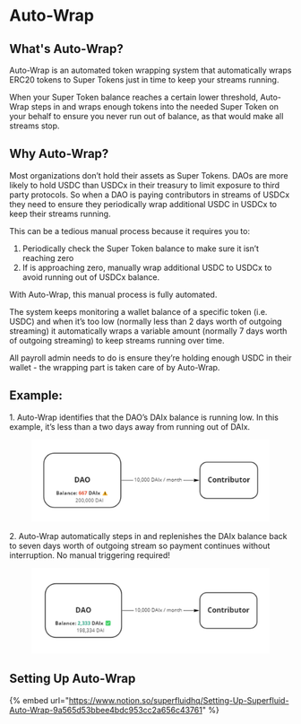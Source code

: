 # Auto-Wrap

## **What's Auto-Wrap?**

Auto-Wrap is an automated token wrapping system that automatically wraps ERC20 tokens to Super Tokens just in time to keep your streams running.

When your Super Token balance reaches a certain lower threshold, Auto-Wrap steps in and wraps enough tokens into the needed Super Token on your behalf to ensure you never run out of balance, as that would make all streams stop.

## **Why Auto-Wrap?**

Most organizations don’t hold their assets as Super Tokens. DAOs are more likely to hold USDC than USDCx in their treasury to limit exposure to third party protocols. So when a DAO is paying contributors in streams of USDCx they need to ensure they periodically wrap additional USDC in USDCx to keep their streams running.

This can be a tedious manual process because it requires you to:

1. Periodically check the Super Token balance to make sure it isn’t reaching zero
2. If is approaching zero, manually wrap additional USDC to USDCx to avoid running out of USDCx balance.

With Auto-Wrap, this manual process is fully automated.

The system keeps monitoring a wallet balance of a specific token (i.e. USDC) and when it’s too low (normally less than 2 days worth of outgoing streaming) it automatically wraps a variable amount (normally 7 days worth of outgoing streaming) to keep streams running over time.&#x20;

All payroll admin needs to do is ensure they’re holding enough USDC in their wallet - the wrapping part is taken care of by Auto-Wrap.

## **Example:**

1\.  Auto-Wrap identifies that the DAO’s DAIx balance is running low. In this example, it’s less than a two days away from running out of DAIx.

<figure><img src="../../../.gitbook/assets/image (5) (3).png" alt=""><figcaption></figcaption></figure>

2\.  Auto-Wrap automatically steps in and replenishes the DAIx balance back to seven days worth of outgoing stream so payment continues without interruption. No manual triggering required!

<figure><img src="../../../.gitbook/assets/image (8).png" alt=""><figcaption></figcaption></figure>

## Setting Up Auto-Wrap

{% embed url="https://www.notion.so/superfluidhq/Setting-Up-Superfluid-Auto-Wrap-9a565d53bbee4bdc953cc2a656c43761" %}

